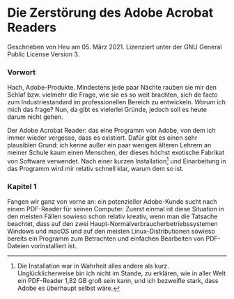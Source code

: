 # Die Zerstörung des Adobe Acrobat Readers

Geschrieben von Heu am 05. März 2021. Lizenziert unter der GNU General Public License Version 3.

### Vorwort
Hach, Adobe-Produkte. Mindestens jede paar Nächte rauben sie mir den Schlaf bzw. vielmehr die Frage, wie sie es so weit brachten, sich de facto zum Industriestandard im professionellen Bereich zu entwickeln. *Warum* ich mich das frage? Nun, da gibt es vielerlei Gründe, jedoch soll es heute darum nicht gehen.

Der Adobe Acrobat Reader: das eine Programm von Adobe, von dem ich immer wieder vergesse, dass es existiert. Dafür gibt es einen sehr plausiblen Grund: ich kenne außer ein paar wenigen älteren Lehrern an meiner Schule kaum einen Menschen, der dieses höchst exotische Fabrikat von Software verwendet. Nach einer kurzen Installation[^1] und Einarbeitung in das Programm wird mir relativ schnell klar, warum dem so ist.

### Kapitel 1
Fangen wir ganz von vorne an: ein potenzieller Adobe-Kunde sucht nach einem PDF-Reader für seinen Computer. Zuerst einmal ist diese Situation in den meisten Fällen sowieso schon relativ kreativ, wenn man die Tatsache beachtet, dass auf den zwei Haupt-Normalverbraucherbetriebssystemen Windows und macOS und auf den meisten Linux-Distributionen sowieso bereits ein Programm zum Betrachten und einfachen Bearbeiten von PDF-Dateien vorinstalliert ist.

[^1]: Die Installation war in Wahrheit alles andere als kurz. Unglücklicherweise bin ich nicht im Stande, zu erklären, wie in aller Welt ein PDF-Reader 1,82 GB groß sein kann, und ich bezweifle stark, dass Adobe es überhaupt selbst wäre.
